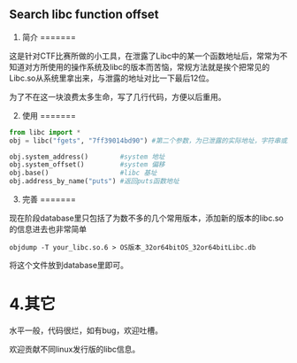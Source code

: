 Search libc function offset
---------------------------

1. 简介
=======

这是针对CTF比赛所做的小工具，在泄露了Libc中的某一个函数地址后，常常为不知道对方所使用的操作系统及libc的版本而苦恼，常规方法就是挨个把常见的Libc.so从系统里拿出来，与泄露的地址对比一下最后12位。

为了不在这一块浪费太多生命，写了几行代码，方便以后重用。

2. 使用
=======

```python
from libc import *
obj = libc("fgets", "7ff39014bd90") #第二个参数，为已泄露的实际地址，字符串或int均可

obj.system_address()        #system 地址
obj.system_offset()         #system 偏移
obj.base()                  #libc 基址
obj.address_by_name("puts") #返回puts函数地址
```

3. 完善
=======

现在阶段database里只包括了为数不多的几个常用版本，添加新的版本的libc.so的信息进去也非常简单

```
objdump -T your_libc.so.6 > OS版本_32or64bitOS_32or64bitLibc.db
```

将这个文件放到database里即可。

4.其它
======

水平一般，代码很烂，如有bug，欢迎吐槽。

欢迎贡献不同linux发行版的libc信息。
